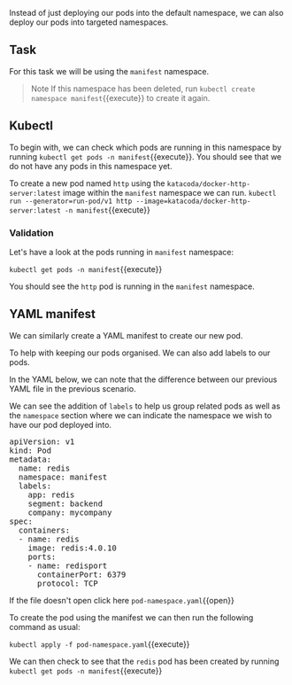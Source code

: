Instead of just deploying our pods into the default namespace, we can also deploy our pods into targeted namespaces.

## Task

For this task we will be using the `manifest` namespace. 

>Note If this namespace has been deleted, run `kubectl create namespace manifest`{{execute}} to create it again.

## Kubectl
To begin with, we can check which pods are running in this namespace by running `kubectl get pods -n manifest`{{execute}}. You should see that we do not have any pods in this namespace yet.

To create a new pod named `http` using the `katacoda/docker-http-server:latest` image within the `manifest` namespace we can run. 
`kubectl run --generator=run-pod/v1 http --image=katacoda/docker-http-server:latest -n manifest`{{execute}}

### Validation
Let's have a look at the pods running in `manifest` namespace:

`kubectl get pods -n manifest`{{execute}}

You should see the `http` pod is running in the `manifest` namespace.

## YAML manifest

We can similarly create a YAML manifest to create our new pod.

To help with keeping our pods organised. We can also add labels to our pods. 

In the YAML below, we can note that the difference between our previous YAML file in the previous scenario.

We can see the addition of `labels` to help us group related pods as well as the `namespace` section where we can indicate the namespace we wish to have our pod deployed into.

<pre class="file"
data-filename="pod-namespace.yaml"
data-target="replace">
apiVersion: v1
kind: Pod
metadata:
  name: redis
  namespace: manifest
  labels: 
    app: redis
    segment: backend
    company: mycompany    
spec:
  containers:
  - name: redis
    image: redis:4.0.10
    ports:
    - name: redisport
      containerPort: 6379
      protocol: TCP</pre>
      
If the file doesn't open click here `pod-namespace.yaml`{{open}}

To create the pod using the manifest we can then run the following command as usual:

`kubectl apply -f pod-namespace.yaml`{{execute}}
      
We can then check to see that the `redis` pod has been created by running `kubectl get pods -n manifest`{{execute}}